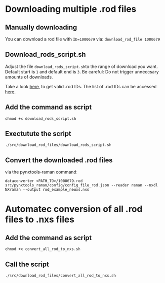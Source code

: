 # Downloading multiple .rod files

## Manually downloading

You can download a rod file with `ÌD=1000679` via:
`download_rod_file 1000679`


## Download_rods_script.sh

Adjust the file `download_rods_script.sh`to the range of download you want.
Default start is `1` and default end is `3`.
Be careful: Do not trigger unneccsary amounts of downloads.

Take a look [here](https://solsa.crystallography.net/rod/result), to get valid .rod IDs.
The list of .rod IDs can be accessed [here](https://solsa.crystallography.net/rod/result.php?format=lst&CODSESSION=ooqj2idj19cgpe30275okg42df).
## Add the command as script

`chmod +x download_rods_script.sh`

## Exectutute the script

`./src/download_rod_files/download_rods_script.sh`


## Convert the downloaded .rod files

via the pynxtools-raman command:

`dataconverter <PATH_TO>/1000679.rod src/pynxtools_raman/config/config_file_rod.json --reader raman --nxdl NXraman --output rod_example_neuxs.nxs`


# Automatec conversion of all .rod files to .nxs files

## Add the command as script
`chmod +x convert_all_rod_to_nxs.sh`

## Call the script
`./src/download_rod_files/convert_all_rod_to_nxs.sh`

